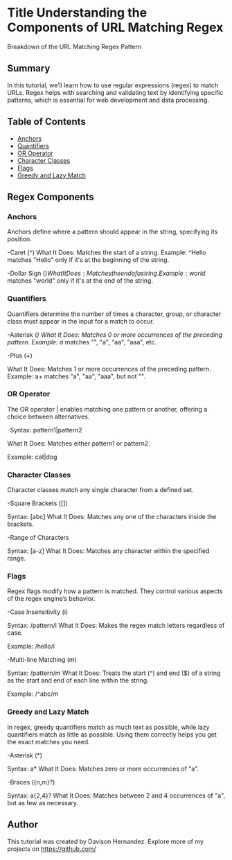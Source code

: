 # Title Understanding the Components of URL Matching Regex

Breakdown of the URL Matching Regex Pattern

## Summary

In this tutorial, we’ll learn how to use regular expressions (regex) to match URLs. Regex helps with searching and validating text by identifying specific patterns, which is essential for web development and data processing.

## Table of Contents

- [Anchors](#anchors)
- [Quantifiers](#quantifiers)
- [OR Operator](#or-operator)
- [Character Classes](#character-classes)
- [Flags](#flags)
- [Greedy and Lazy Match](#greedy-and-lazy-match)


## Regex Components

### Anchors
Anchors define where a pattern should appear in the string, specifying its position.

-Caret (^)
What It Does: Matches the start of a string.
Example: ^Hello matches "Hello" only if it's at the beginning of the string.

-Dollar Sign ($)
What It Does: Matches the end of a string.
Example: world$ matches "world" only if it's at the end of the string.

### Quantifiers
Quantifiers determine the number of times a character, group, or character class must appear in the input for a match to occur.

-Asterisk (*)
What It Does: Matches 0 or more occurrences of the preceding pattern.
Example: a* matches "", "a", "aa", "aaa", etc.

-Plus (+)

What It Does: Matches 1 or more occurrences of the preceding pattern.
Example: a+ matches "a", "aa", "aaa", but not "".

### OR Operator
The OR operator | enables matching one pattern or another, offering a choice between alternatives.

-Syntax: pattern1|pattern2

What It Does: Matches either pattern1 or pattern2.

Example: cat|dog

### Character Classes
Character classes match any single character from a defined set.

-Square Brackets ([])

Syntax: [abc]
What It Does: Matches any one of the characters inside the brackets.

-Range of Characters

Syntax: [a-z]
What It Does: Matches any character within the specified range.


### Flags
Regex flags modify how a pattern is matched. They control various aspects of the regex engine’s behavior.

-Case Insensitivity (i)

Syntax: /pattern/i
What It Does: Makes the regex match letters regardless of case.

Example: /hello/i

-Multi-line Matching (m)

Syntax: /pattern/m
What It Does: Treats the start (^) and end ($) of a string as the start and end of each line within the string.

Example: /^abc/m

### Greedy and Lazy Match
In regex, greedy quantifiers match as much text as possible, while lazy quantifiers match as little as possible. Using them correctly helps you get the exact matches you need.

-Asterisk (*)

Syntax: a*
What It Does: Matches zero or more occurrences of "a".

-Braces ({n,m}?)

Syntax: a{2,4}?
What It Does: Matches between 2 and 4 occurrences of "a", but as few as necessary.

## Author

This tutorial was created by Davison Hernandez. Explore more of my projects on https://github.com/
